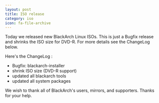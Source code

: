 ```yaml
---
layout: post
title: ISO release
category: iso
icon: fa-file-archive
---
```


Today we released new BlackArch Linux ISOs. This is just a Bugfix release and shrinks the ISO size for DVD-R. For more details see the ChangeLog below.

Here's the ChangeLog :

* Bugfix: blackarch-installer
* shrink ISO size (DVD-R support)
* updated all blackarch tools
* updated all system packages

We wish to thank all of BlackArch's users, mirrors, and supporters. Thanks for your help.